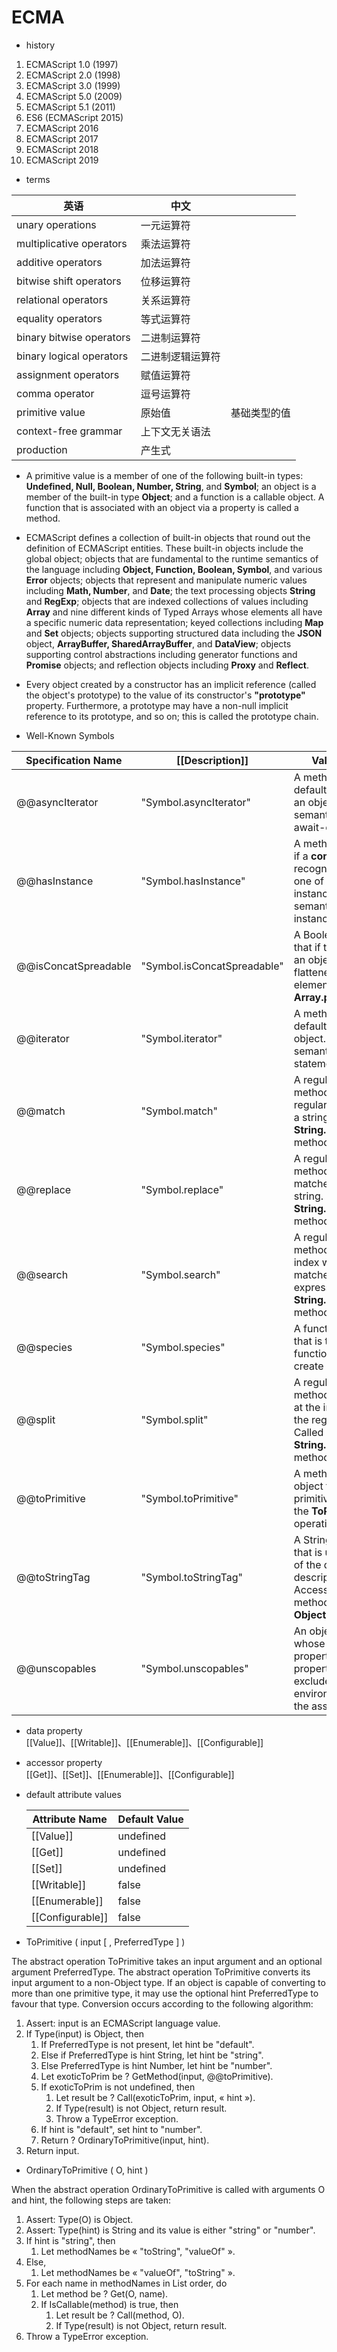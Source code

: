 # ECMA

- history
1. ECMAScript 1.0 (1997)
2. ECMAScript 2.0 (1998)
3. ECMAScript 3.0 (1999)
4. ECMAScript 5.0 (2009)
4. ECMAScript 5.1 (2011)
5. ES6 (ECMAScript 2015)
7. ECMAScript 2016
8. ECMAScript 2017
9. ECMAScript 2018
10. ECMAScript 2019

- terms

| 英语 | 中文 |  |
|---|---|---|
| unary operations | 一元运算符 |
| multiplicative operators | 乘法运算符 |
| additive operators | 加法运算符 |
| bitwise shift operators | 位移运算符 |
| relational operators | 关系运算符 |
| equality operators | 等式运算符 |
| binary bitwise operators | 二进制运算符 |
| binary logical operators | 二进制逻辑运算符 |
| assignment operators | 赋值运算符 |
| comma operator | 逗号运算符 |
| primitive value | 原始值 | 基础类型的值 |
| context-free grammar | 上下文无关语法 |
| production | 产生式 |


- A primitive value is a member of one of the following built-in types: **Undefined, Null, Boolean, Number, String**, and **Symbol**; an object is a member of the built-in type **Object**; and a function is a callable object. A function that is associated with an object via a property is called a method.

- ECMAScript defines a collection of built-in objects that round out the definition of ECMAScript entities. These built-in objects include the global object; objects that are fundamental to the runtime semantics of the language including **Object, Function, Boolean, Symbol**, and various **Error** objects; objects that represent and manipulate numeric values including **Math, Number**, and **Date**; the text processing objects **String** and **RegExp**; objects that are indexed collections of values including **Array** and nine different kinds of Typed Arrays whose elements all have a specific numeric data representation; keyed collections including **Map** and **Set** objects; objects supporting structured data including the **JSON** object, **ArrayBuffer, SharedArrayBuffer**, and **DataView**; objects supporting control abstractions including generator functions and **Promise** objects; and reflection objects including **Proxy** and **Reflect**.

- Every object created by a constructor has an implicit reference (called the object's prototype) to the value of its constructor's **"prototype"** property. Furthermore, a prototype may have a non-null implicit reference to its prototype, and so on; this is called the prototype chain. 

- Well-Known Symbols


|Specification Name|[[Description]]|Value and Purpose|
|---|---|---|
|@@asyncIterator|"Symbol.asyncIterator"|A method that returns the default AsyncIterator for an object. Called by the semantics of the  for-await-of statement.|
|@@hasInstance|"Symbol.hasInstance"|A method that determines if a **constructor** object recognizes an object as one of the **constructor**'s instances. Called by the semantics of the instanceof operator.|
|@@isConcatSpreadable|"Symbol.isConcatSpreadable"|A Boolean valued property that if true indicates that an object should be flattened to its array elements by **Array.prototype.concat**.|
|@@iterator|"Symbol.iterator"|	A method that returns the default Iterator for an object. Called by the semantics of the for-of statement.|
|@@match|"Symbol.match"|A regular expression method that matches the regular expression against a string. Called by the **String.prototype.match** method.|\
|@@replace|"Symbol.replace"|A regular expression method that replaces matched substrings of a string. Called by the **String.prototype.replace** method.|
|@@search|"Symbol.search"|A regular expression method that returns the index within a string that matches the regular expression. Called by the  **String.prototype.search** method.|
|@@species|"Symbol.species"|A function valued property that is the **constructor** function that is used to create derived objects.|
|@@split|"Symbol.split"|A regular expression method that splits a string at the indices that match the regular expression. Called by the  **String.prototype.split** method.|
|@@toPrimitive|"Symbol.toPrimitive"|A method that converts an object to a corresponding primitive value. Called by the **ToPrimitive** abstract operation.|
|@@toStringTag|"Symbol.toStringTag"|A String valued property that is used in the creation of the default string description of an object. Accessed by the built-in method  **Object.prototype.toString**.|
|@@unscopables|"Symbol.unscopables"|An object valued property whose own and inherited property names are property names that are excluded from the with environment bindings of the associated object.|

- data property  
  [[Value]]、[[Writable]]、[[Enumerable]]、[[Configurable]]
  
- accessor property  
  [[Get]]、[[Set]]、[[Enumerable]]、[[Configurable]]


- default attribute values  

  | Attribute Name | Default Value |
  |---|---|
  | [[Value]] | undefined |
  | [[Get]] | undefined |
  | [[Set]] | undefined |
  | [[Writable]] | false |
  | [[Enumerable]] | false |
  | [[Configurable]] | false |


- ToPrimitive ( input [ , PreferredType ] )

The abstract operation ToPrimitive takes an input argument and an optional argument PreferredType. The abstract operation ToPrimitive converts its input argument to a non-Object type. If an object is capable of converting to more than one primitive type, it may use the optional hint PreferredType to favour that type. Conversion occurs according to the following algorithm:


  1. Assert: input is an ECMAScript language value.
  2. If Type(input) is Object, then
      1. If PreferredType is not present, let hint be "default".
      2. Else if PreferredType is hint String, let hint be "string".
      3. Else PreferredType is hint Number, let hint be "number".
      4. Let exoticToPrim be ? GetMethod(input, @@toPrimitive).
      5. If exoticToPrim is not undefined, then
          1. Let result be ? Call(exoticToPrim, input, « hint »).
          2. If Type(result) is not Object, return result.
          3. Throw a TypeError exception.
      6. If hint is "default", set hint to "number".
      7. Return ? OrdinaryToPrimitive(input, hint).
  3. Return input.
  
  
- OrdinaryToPrimitive ( O, hint )  

When the abstract operation OrdinaryToPrimitive is called with arguments O and hint, the following steps are taken:

  1. Assert: Type(O) is Object.
  2. Assert: Type(hint) is String and its value is either "string" or "number".
  3. If hint is "string", then
      1. Let methodNames be « "toString", "valueOf" ».
  4. Else,
      1. Let methodNames be « "valueOf", "toString" ».
  5. For each name in methodNames in List order, do
      1. Let method be ? Get(O, name).
      2. If IsCallable(method) is true, then
          1. Let result be ? Call(method, O).
          2. If Type(result) is not Object, return result.
  6. Throw a TypeError exception.


